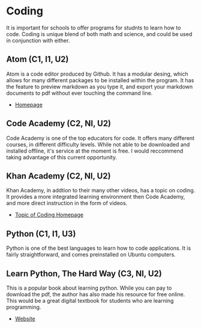 # Coding

It is important for schools to offer programs for studnts to learn how to code. Coding is unique blend of both math and science, and could be used in conjunction with either.

## Atom (C1, I1, U2)

Atom is a code editor produced by Github. It has a modular desing, which allows for many different packages to be installed within the program. It has the feature to preview markdown as you type it, and export your markdown documents to pdf without ever touching the command line.

* [Homepage](https://atom.io/)

## Code Academy (C2, NI, U2)

Code Academy is one of the top educators for code. It offers many different courses, in different difficulty levels. While not able to be downloaded and installed offline, it's service at the moment is free. I would reccommend taking advantage of this current opportunity.

## Khan Academy (C2, NI, U2)

Khan Academy, in addtion to their many other videos, has a topic on coding. It provides a more integrated learning environment then Code Academy, and more direct instruction in the form of videos. 

* [Topic of Coding Homepage](https://www.khanacademy.org/computing/computer-programming)

## Python (C1, I1, U3)

Python is one of the best languages to learn how to code applications. It is fairly straightforward, and comes preinstalled on Ubuntu computers.

## Learn Python, The Hard Way (C3, NI, U2)

This is a popular book about learning python. While you can pay to download the pdf, the author has also made his resource for free online. This would be a great digital textbook for students who are learning programming.

* [Website](http://learnpythonthehardway.org/book/)


